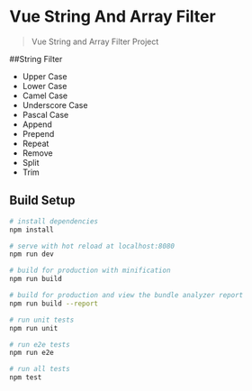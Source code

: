 # Vue String And Array Filter

> Vue String and Array Filter Project<br>

##String Filter
<ul>
<li>Upper Case</li>
<li>Lower Case</li>
<li>Camel Case</li>
<li>Underscore Case</li>
<li>Pascal Case</li>
<li>Append</li>
<li>Prepend</li>
<li>Repeat</li>
<li>Remove</li>
<li>Split</li>
<li>Trim</li>
</ul>


## Build Setup

``` bash
# install dependencies
npm install

# serve with hot reload at localhost:8080
npm run dev

# build for production with minification
npm run build

# build for production and view the bundle analyzer report
npm run build --report

# run unit tests
npm run unit

# run e2e tests
npm run e2e

# run all tests
npm test
```
